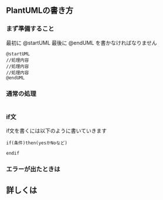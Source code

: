 ## PlantUMLの書き方

### まず準備すること
最初に
@startUML
最後に
@endUML
を書かなければなりません
```
@startUML
//処理内容
//処理内容
//処理内容
@endUML
```
### 通常の処理
```

```
### if文
if文を書くには以下のように書いていきます
```
if(条件)then(yesかNoなど)

endif
```

### エラーが出たときは



## 詳しくは
